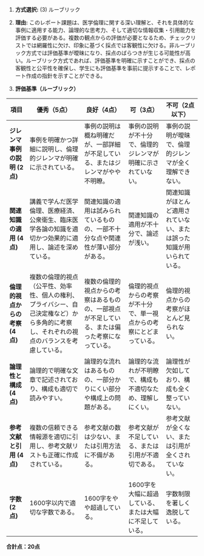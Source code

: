 1. **方式選択:** (3) ルーブリック

2. **理由:** このレポート課題は、医学倫理に関する深い理解と、それを具体的な事例に適用する能力、論理的な思考力、そして適切な情報収集・引用能力を評価する必要がある。複数の観点からの評価が必要となるため、チェックリストでは網羅性に欠け、印象に基づく採点では客観性に欠ける。非ルーブリック方式では評価基準が曖昧になり、採点のばらつきが生じる可能性が高い。ルーブリック方式であれば、評価基準を明確に示すことができ、採点の客観性と公平性を確保し、学生にも評価基準を事前に提示することで、レポート作成の指針を示すことができる。


3. **評価基準（ルーブリック）**

| 項目 | 優秀（5点） | 良好（4点） | 可（3点） | 不可（2点以下） |
|---|---|---|---|---|
| **ジレンマ事例の説明 (2点)** | 事例を明確かつ詳細に説明し、倫理的ジレンマが明確に示されている。 | 事例の説明は概ね明確だが、一部詳細が不足している、またはジレンマがやや不明瞭。 | 事例の説明が不十分で、倫理的ジレンマが明確に示されていない。 | 事例の説明が曖昧で、倫理的ジレンマが全く理解できない。 |
| **関連知識の適用 (4点)** | 講義で学んだ医学倫理、医療経済、公衆衛生、臨床医学各論の知識を適切かつ効果的に適用し、論述を深めている。 | 関連知識の適用は試みられているものの、一部不十分な点や関連性が薄い部分がある。 | 関連知識の適用が不十分で、論述が浅い。 | 関連知識がほとんど適用されていない、または誤った知識が用いられている。 |
| **倫理的視点からの考察 (4点)** | 複数の倫理的視点（公平性、効率性、個人の権利、プライバシー、自己決定権など）から多角的に考察し、それぞれの視点のバランスを考慮している。 | 複数の倫理的視点からの考察はあるものの、一部視点が不足している、または偏った考察になっている。 | 倫理的視点からの考察が不十分で、単一視点からの考察にとどまっている。 | 倫理的視点からの考察がほとんど見られない。 |
| **論理性と構成 (4点)** | 論理的で明確な文章で記述されており、構成も適切で読みやすい。 | 論理的な流れはあるものの、一部分かりにくい部分や構成上の問題がある。 | 論理的な流れが不明瞭で、構成も不適切なため、理解しにくい。 | 論理性が欠如しており、構成も全く整っていない。 |
| **参考文献と引用 (4点)** | 複数の信頼できる情報源を適切に引用し、参考文献リストも正確に作成されている。 | 参考文献の数は少ない、または引用方法に不備がある。 | 参考文献が不足している、または引用が不適切である。 | 参考文献が全くない、または引用が全くされていない。 |
| **字数 (2点)** | 1600字以内で適切な字数である。 | 1600字をやや超過している。 | 1600字を大幅に超過している、または大幅に不足している。 | 字数制限を著しく逸脱している。 |


**合計点：20点**
